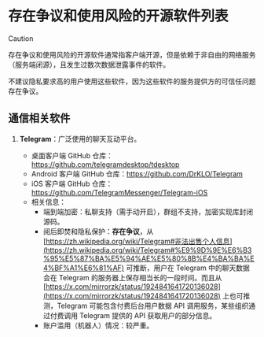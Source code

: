 # 存在争议和使用风险的开源软件列表

> [!CAUTION]
>
> 存在争议和使用风险的开源软件通常指客户端开源，但是依赖于非自由的网络服务（服务端闭源），且发生过数次数据泄露事件的软件。
>
> 不建议隐私要求高的用户使用这些软件，因为这些软件的服务提供方的可信任问题存在争议。

## 通信相关软件

1. **Telegram**：广泛使用的聊天互动平台。

   - 桌面客户端 GitHub 仓库：https://github.com/telegramdesktop/tdesktop
   - Android 客户端 GitHub 仓库：https://github.com/DrKLO/Telegram
   - iOS 客户端 GitHub 仓库：https://github.com/TelegramMessenger/Telegram-iOS
   - 相关信息：
     - 端到端加密：私聊支持（需手动开启），群组不支持，加密实现库封闭源码。
     - 阅后即焚和隐私保护：**存在争议**，从 [https://zh.wikipedia.org/wiki/Telegram#非法出售个人信息](https://zh.wikipedia.org/wiki/Telegram#%E9%9D%9E%E6%B3%95%E5%87%BA%E5%94%AE%E5%80%8B%E4%BA%BA%E4%BF%A1%E6%81%AF) 可推断，用户在 Telegram 中的聊天数据会在 Telegram 的服务器上保存相当长的一段时间。而且从 [https://x.com/mirrorzk/status/1924841641720136028](https://x.com/mirrorzk/status/1924841641720136028) 上也可推测，Telegram 可能包含付费后台用户数据 API 调用服务，某些组织通过付费调用 Telegram 提供的 API 获取用户的部分信息。
     - 账户滥用（机器人）情况：较严重。
